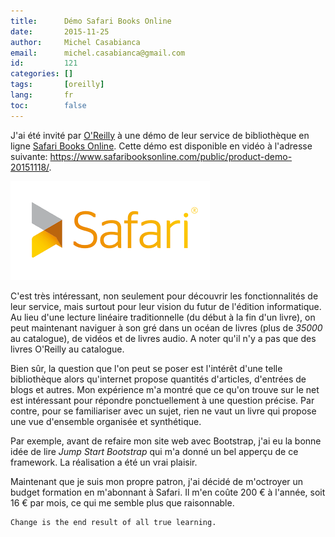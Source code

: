 ```yaml
---
title:      Démo Safari Books Online
date:       2015-11-25
author:     Michel Casabianca
email:      michel.casabianca@gmail.com
id:         121
categories: []
tags:       [oreilly]
lang:       fr
toc:        false
---
```


J'ai été invité par [O'Reilly](http://www.oreilly.com) à une démo de leur service de bibliothèque en ligne [Safari Books Online](https://www.safaribooksonline.com). Cette démo est disponible en vidéo à l'adresse suivante: <https://www.safaribooksonline.com/public/product-demo-20151118/>.

<!--more-->

![](safari-books-online.png)

C'est très intéressant, non seulement pour découvrir les fonctionnalités de leur service, mais surtout pour leur vision du futur de l'édition informatique. Au lieu d'une lecture linéaire traditionnelle (du début à la fin d'un livre), on peut maintenant naviguer à son gré dans un océan de livres (plus de *35000* au catalogue), de vidéos et de livres audio. A noter qu'il n'y a pas que des livres O'Reilly au catalogue.

Bien sûr, la question que l'on peut se poser est l'intérêt d'une telle bibliothèque alors qu'internet propose quantités d'articles, d'entrées de blogs et autres. Mon expérience m'a montré que ce qu'on trouve sur le net est intéressant pour répondre ponctuellement à une question précise. Par contre, pour se familiariser avec un sujet, rien ne vaut un livre qui propose une vue d'ensemble organisée et synthétique.

Par exemple, avant de refaire mon site web avec Bootstrap, j'ai eu la bonne idée de lire *Jump Start Bootstrap* qui m'a donné un bel apperçu de ce framework. La réalisation a été un vrai plaisir.

Maintenant que je suis mon propre patron, j'ai décidé de m'octroyer un budget formation en m'abonnant à Safari. Il m'en coûte 200 € à l'année, soit 16 € par mois, ce qui me semble plus que raisonnable.

```
Change is the end result of all true learning.
```
